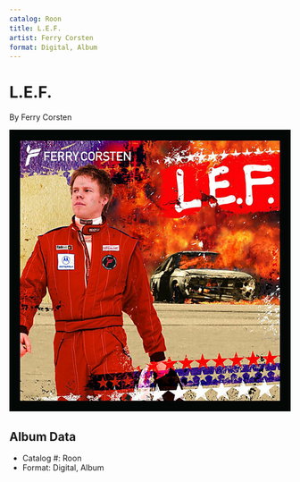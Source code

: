 ```yaml
---
catalog: Roon
title: L.E.F.
artist: Ferry Corsten
format: Digital, Album
---
```


# L.E.F.

By Ferry Corsten

![](../../assets/albumcovers/Ferry_Corsten-LEF.png)

## Album Data

- Catalog #: Roon
- Format: Digital, Album


